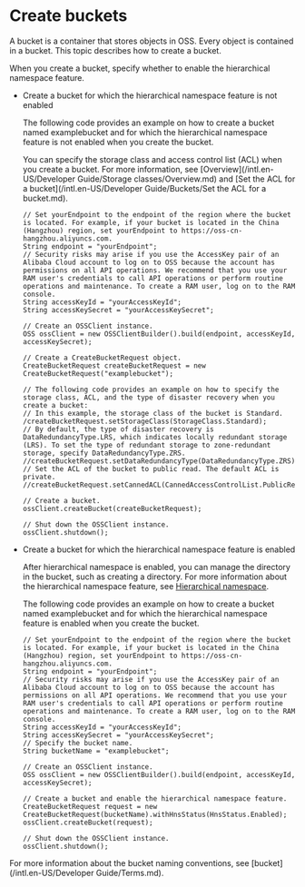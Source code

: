 # Create buckets

A bucket is a container that stores objects in OSS. Every object is contained in a bucket. This topic describes how to create a bucket.

When you create a bucket, specify whether to enable the hierarchical namespace feature.

-   Create a bucket for which the hierarchical namespace feature is not enabled

    The following code provides an example on how to create a bucket named examplebucket and for which the hierarchical namespace feature is not enabled when you create the bucket.

    You can specify the storage class and access control list \(ACL\) when you create a bucket. For more information, see [Overview](/intl.en-US/Developer Guide/Storage classes/Overview.md) and [Set the ACL for a bucket](/intl.en-US/Developer Guide/Buckets/Set the ACL for a bucket.md).

    ```
    // Set yourEndpoint to the endpoint of the region where the bucket is located. For example, if your bucket is located in the China (Hangzhou) region, set yourEndpoint to https://oss-cn-hangzhou.aliyuncs.com.
    String endpoint = "yourEndpoint";
    // Security risks may arise if you use the AccessKey pair of an Alibaba Cloud account to log on to OSS because the account has permissions on all API operations. We recommend that you use your RAM user's credentials to call API operations or perform routine operations and maintenance. To create a RAM user, log on to the RAM console.
    String accessKeyId = "yourAccessKeyId";
    String accessKeySecret = "yourAccessKeySecret";
    
    // Create an OSSClient instance.
    OSS ossClient = new OSSClientBuilder().build(endpoint, accessKeyId, accessKeySecret);
    
    // Create a CreateBucketRequest object.
    CreateBucketRequest createBucketRequest = new CreateBucketRequest("examplebucket");
    
    // The following code provides an example on how to specify the storage class, ACL, and the type of disaster recovery when you create a bucket:
    // In this example, the storage class of the bucket is Standard.
    /createBucketRequest.setStorageClass(StorageClass.Standard);
    // By default, the type of disaster recovery is DataRedundancyType.LRS, which indicates locally redundant storage (LRS). To set the type of redundant storage to zone-redundant storage, specify DataRedundancyType.ZRS.
    //createBucketRequest.setDataRedundancyType(DataRedundancyType.ZRS);
    // Set the ACL of the bucket to public read. The default ACL is private.
    //createBucketRequest.setCannedACL(CannedAccessControlList.PublicRead);
    
    // Create a bucket.
    ossClient.createBucket(createBucketRequest);
    
    // Shut down the OSSClient instance.
    ossClient.shutdown();
    ```

-   Create a bucket for which the hierarchical namespace feature is enabled

    After hierarchical namespace is enabled, you can manage the directory in the bucket, such as creating a directory. For more information about the hierarchical namespace feature, see [Hierarchical namespace]().

    The following code provides an example on how to create a bucket named examplebucket and for which the hierarchical namespace feature is enabled when you create the bucket.

    ```
    // Set yourEndpoint to the endpoint of the region where the bucket is located. For example, if your bucket is located in the China (Hangzhou) region, set yourEndpoint to https://oss-cn-hangzhou.aliyuncs.com.
    String endpoint = "yourEndpoint";
    // Security risks may arise if you use the AccessKey pair of an Alibaba Cloud account to log on to OSS because the account has permissions on all API operations. We recommend that you use your RAM user's credentials to call API operations or perform routine operations and maintenance. To create a RAM user, log on to the RAM console.
    String accessKeyId = "yourAccessKeyId";
    String accessKeySecret = "yourAccessKeySecret";
    // Specify the bucket name.
    String bucketName = "examplebucket";
    
    // Create an OSSClient instance.
    OSS ossClient = new OSSClientBuilder().build(endpoint, accessKeyId, accessKeySecret);
    
    // Create a bucket and enable the hierarchical namespace feature.
    CreateBucketRequest request = new CreateBucketRequest(bucketName).withHnsStatus(HnsStatus.Enabled);
    ossClient.createBucket(request);
    
    // Shut down the OSSClient instance.
    ossClient.shutdown();
    ```


For more information about the bucket naming conventions, see [bucket](/intl.en-US/Developer Guide/Terms.md).

